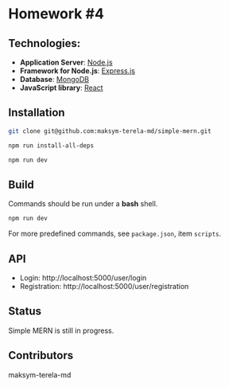 # Homework #4

## Technologies:

* **Application Server**: [Node.js](https://nodejs.org/en/)
* **Framework for Node.js**: [Express.js](https://expressjs.com/)
* **Database**: [MongoDB](https://expressjs.com/)
* **JavaScript library**: [React](https://reactjs.org/)

## Installation

```bash
git clone git@github.com:maksym-terela-md/simple-mern.git

npm run install-all-deps

npm run dev
```

## Build

Commands should be run under a **bash** shell.

```bash
npm run dev
```
For more predefined commands, see `package.json`, item `scripts`.

## API
- Login: http://localhost:5000/user/login
- Registration: http://localhost:5000/user/registration

## Status
Simple MERN is still in progress.

## Contributors

maksym-terela-md